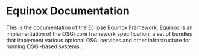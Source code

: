 # Equinox Documentation

This is the documentation of the Eclipse Equinox Framework. 
Equinox is an implementation of the OSGi core framework specification, a set of bundles that implement various optional OSGi services and other infrastructure for running OSGi-based systems.

